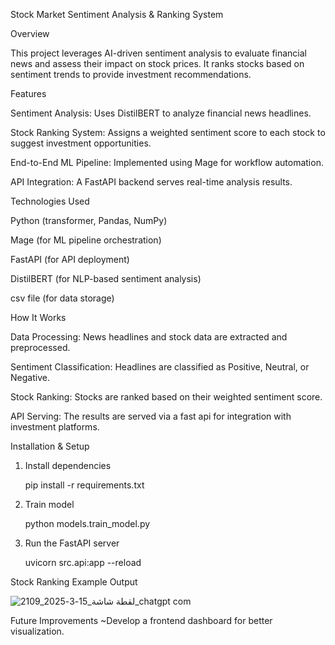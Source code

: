 Stock Market Sentiment Analysis & Ranking System

Overview

This project leverages AI-driven sentiment analysis to evaluate financial news and assess their impact on stock prices. It ranks stocks based on sentiment trends to provide investment recommendations.

Features

Sentiment Analysis: Uses DistilBERT to analyze financial news headlines.

Stock Ranking System: Assigns a weighted sentiment score to each stock to suggest investment opportunities.

End-to-End ML Pipeline: Implemented using Mage for workflow automation.

API Integration: A FastAPI backend serves real-time analysis results.

Technologies Used

Python (transformer, Pandas, NumPy)

Mage (for ML pipeline orchestration)

FastAPI (for API deployment)

DistilBERT (for NLP-based sentiment analysis)

csv file (for data storage)

How It Works

Data Processing: News headlines and stock data are extracted and preprocessed.

Sentiment Classification: Headlines are classified as Positive, Neutral, or Negative.

Stock Ranking: Stocks are ranked based on their weighted sentiment score.

API Serving: The results are served via a fast api for integration with investment platforms.

Installation & Setup
1. Install dependencies
   
   pip install -r requirements.txt
   
2. Train model
   
   python models.train_model.py
   
3. Run the FastAPI server
   
   uvicorn src.api:app --reload

Stock Ranking Example Output

![لقطة شاشة_15-3-2025_2109_chatgpt com](https://github.com/user-attachments/assets/15195dd9-e033-4a79-a7a4-a1449221b3a8)


Future Improvements
 ~Develop a frontend dashboard for better visualization.
